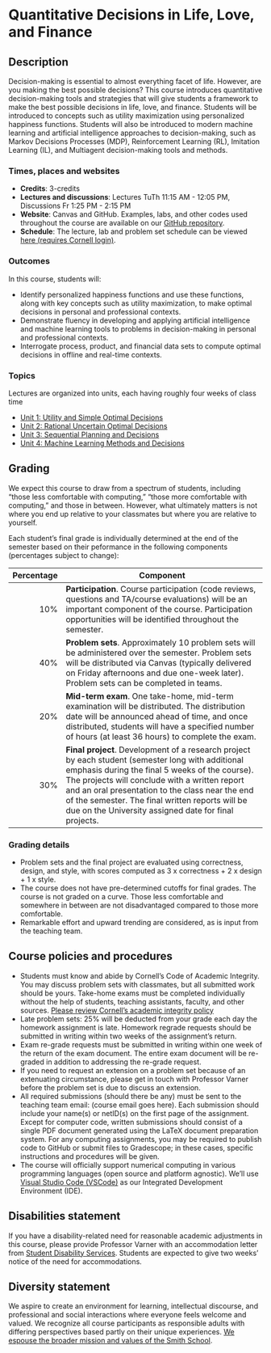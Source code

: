 # Quantitative Decisions in Life, Love, and Finance

## Description
Decision-making is essential to almost everything facet of life. However, are you making the best possible decisions? This course introduces quantitative decision-making tools and strategies that will give students a framework to make the best possible decisions in life, love, and finance. Students will be introduced to concepts such as utility maximization using personalized happiness functions. Students will also be introduced to modern machine learning and artificial intelligence approaches to decision-making, such as Markov Decisions Processes (MDP), Reinforcement Learning (RL), Imitation Learning (IL), and Multiagent decision-making tools and methods. 

### Times, places and websites
* __Credits__: 3-credits
* __Lectures and discussions__: Lectures TuTh 11:15 AM - 12:05 PM, Discussions Fr 1:25 PM - 2:15 PM
* __Website__: Canvas and GitHub. Examples, labs, and other codes used throughout the course are available on our 
[GitHub repository](https://github.com/varnerlab/CHEME-5760-Course-Repository-F23).
* __Schedule__: The lecture, lab and problem set schedule can be viewed [here (requires Cornell login)](https://cornell.box.com/s/t28fw49opylf5kdfwwwmdg5pgtgy0kc3).

### Outcomes
In this course, students will:
* Identify personalized happiness functions and use these functions, along with key concepts such as utility maximization, to make optimal decisions in personal and professional contexts.  
* Demonstrate fluency in developing and applying artificial intelligence and machine learning tools to problems in decision-making in personal and professional contexts.  
* Interrogate process, product, and financial data sets to compute optimal decisions in offline and real-time contexts.   

### Topics
Lectures are organized into units, each having roughly four weeks of class time
* [Unit 1: Utility and Simple Optimal Decisions](./unit-1-simpledecisions/simpledecisions-landing.md)
* [Unit 2: Rational Uncertain Optimal Decisions](./unit-2-uncertainty/uncertainty-landing.md)
* [Unit 3: Sequential Planning and Decisions](./unit-3-planning/planning-landing.md)
* [Unit 4: Machine Learning Methods and Decisions](./unit-4-learning/learning-landing.md)

## Grading
We expect this course to draw from a spectrum of students, including “those less comfortable with computing,” “those more comfortable with computing,” and those in between. However, what ultimately matters is not where you end up relative to your classmates but where you are relative to yourself. 

Each student’s final grade is individually determined at the end of the semester based on their peformance in the following components (percentages subject to change):

| Percentage | Component |
| ----------: | --------- |
| 10%	| __Participation__. Course participation (code reviews, questions and TA/course evaluations) will be an important component of the course. Participation opportunities will be identified throughout the semester. |
| 40%	| __Problem sets__. Approximately 10 problem sets will be administered over the semester. Problem sets will be distributed via Canvas (typically delivered on Friday afternoons and due one-week later). Problem sets can be completed in teams. |
| 20%	| __Mid-term exam__. One take-home, mid-term examination will be distributed. The distribution date will be announced ahead of time, and once distributed, students will have a specified number of hours (at least 36 hours) to complete the exam. |
| 30%	| __Final project__. Development of a research project by each student (semester long with additional emphasis during the final 5 weeks of the course). The projects will conclude with a written report and an oral presentation to the class near the end of the semester. The final written reports will be due on the University assigned date for final projects. |

### Grading details
* Problem sets and the final project are evaluated using correctness, design, and style, with scores computed as 3 x correctness + 2 x design + 1 x style.
* The course does not have pre-determined cutoffs for final grades. The course is not graded on a curve. Those less comfortable and somewhere in between are not disadvantaged compared to those more comfortable.
* Remarkable effort and upward trending are considered, as is input from the teaching team. 


## Course policies and procedures
* Students must know and abide by Cornell’s Code of Academic Integrity. You may discuss problem sets with classmates, but all submitted work should be yours. Take-home exams must be completed individually without the help of students, teaching assistants, faculty, and other sources. [Please review Cornell’s academic integrity policy](http://cuinfo.cornell.edu/Academic/AIC.html)
* Late problem sets: 25% will be deducted from your grade each day the homework assignment is late. Homework regrade requests should be submitted in writing within two weeks of the assignment’s return.
* Exam re-grade requests must be submitted in writing within one week of the return of the exam document. The entire exam document will be re-graded in addition to addressing the re-grade request. 
* If you need to request an extension on a problem set because of an extenuating circumstance, please get in touch with Professor Varner before the problem set is due to discuss an extension. 
* All required submissions (should there be any) must be sent to the teaching team email: (course email goes here). Each submission should include your name(s) or netID(s) on the first page of the assignment. Except for computer code, written submissions should consist of a single PDF document generated using the LaTeX document preparation system. For any computing assignments, you may be required to publish code to GitHub or submit files to Gradescope; in these cases, specific instructions and procedures will be given.
* The course will officially support numerical computing in various programming languages (open source and platform agnostic). We’ll use [Visual Studio Code (VSCode)](https://code.visualstudio.com) as our Integrated Development Environment (IDE).

## Disabilities statement
If you have a disability-related need for reasonable academic adjustments in this course, please provide Professor Varner with an accommodation letter from [Student Disability Services](https://sds.cornell.edu). Students are expected to give two weeks’ notice of the need for accommodations.  

## Diversity statement
We aspire to create an environment for learning, intellectual discourse, and professional and social interactions where everyone feels welcome and valued. We recognize all course participants as responsible adults with differing perspectives based partly on their unique experiences. [We espouse the broader mission and values of the Smith School](https://www.cheme.cornell.edu/cbe/about/mission).
